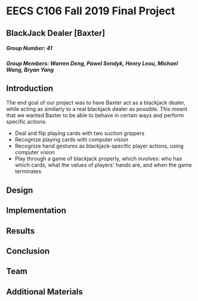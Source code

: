 # EECS C106 Fall 2019 Final Project

## BlackJack Dealer [Baxter]

##### Group Number: 41 <br>
##### Group Members: Warren Deng, Pawel Sendyk, Henry Leou, Michael Wang, Bryan Yang <br>


## Introduction
The end goal of our project was to have Baxter act as a blackjack dealer, while acting as similarly to a real blackjack dealer as possible. This meant that we wanted Baxter to be able to behave in certain ways and perform specific actions:
* Deal and flip playing cards with two suction grippers
* Recognize playing cards with computer vision
* Recognize hand gestures as blackjack-specific player actions, using computer vision
* Play through a game of blackjack properly, which involves: who has which cards, what the values of players' hands are, and when the game terminates

## Design


## Implementation


## Results


## Conclusion


## Team


## Additional Materials
